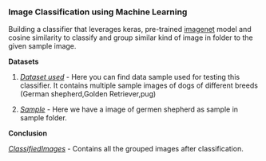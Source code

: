 ### Image Classification using Machine Learning 

Building a classifier that leverages keras, pre-trained [imagenet](*) model and cosine similarity to classify and group similar kind of image in folder to the given sample image.

**Datasets**

1. *[Dataset used](./Data/Dataset)* - Here you can find data sample used for testing this classifier. It contains multiple sample images of dogs of different breeds (German shepherd,Golden Retriever,pug)

2. *[Sample](./Data/Sample)* - Here we have a image of germen shepherd as sample in sample folder.

**Conclusion**

*[ClassifiedImages](./Data/ClassifiedImages)* -  Contains all the grouped images after classification.


